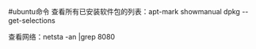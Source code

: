 #ubuntu命令
  查看所有已安装软件包的列表：apt-mark showmanual
                            dpkg --get-selections
                            
                            
  查看网络：netsta -an |grep 8080           

